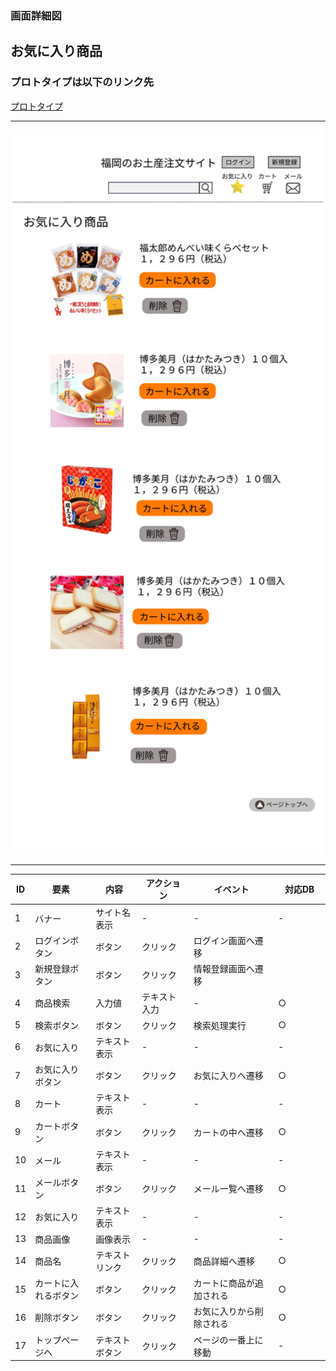 ### 画面詳細図
## お気に入り商品

### プロトタイプは以下のリンク先
[プロトタイプ](https://www.figma.com/file/hBCH5URzs0TL6R5Mlre5Lv/お気に入り商品?node-id=0%3A1)

*****
<img src="../img/お気に入り商品.png" width="500">

*****

|ID|要素|内容|アクション|イベント|対応DB|
|--|---|----|---------|-------|-------|
|1   |バナー|サイト名表示|-      |-          |-        |
|2   |ログインボタン|ボタン|クリック|ログイン画面へ遷移||
|3   |新規登録ボタン|ボタン|クリック|情報登録画面へ遷移||
|4   |商品検索|入力値|テキスト入力|-　　　　|○　　　　|
|5   |検索ボタン|ボタン|クリック|検索処理実行|○　　　|
|6   |お気に入り|テキスト表示|-　　|-　　　　|-　　　　|
|7   |お気に入りボタン|ボタン|クリック|お気に入りへ遷移|○|
|8   |カート|テキスト表示| -     |-          | -       |
|9   |カートボタン|ボタン|クリック|カートの中へ遷移|○|
|10  |メール|テキスト表示| -     | -         |-        |
|11  |メールボタン|ボタン|クリック|メール一覧へ遷移|○|
|12  |お気に入り|テキスト表示|-　　|-　　　　|-　　　　|
|13  |商品画像|画像表示|-　　　|-　　　　|-　　　　|
|14  |商品名|テキストリンク|クリック|商品詳細へ遷移|○|
|15  |カートに入れるボタン|ボタン|クリック|カートに商品が追加される|○|
|16  |削除ボタン|ボタン|クリック|お気に入りから削除される|○|
|17  |トップページへ|テキストボタン|クリック|ページの一番上に移動|-|
